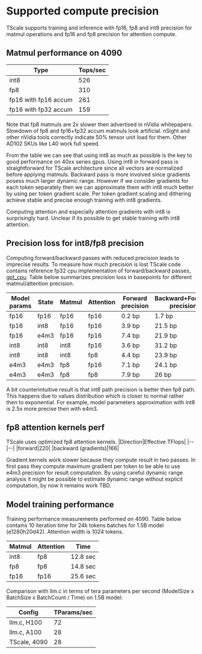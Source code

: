 # Supported compute precision

TScale supports training and inference with fp16, fp8 and int8 precision for matmul operations and fp16 and fp8 precision for attention compute.

## Matmul performance on 4090

| Type | Tops/sec|
|------|---------|
|int8  |526      |
|fp8   |310      |
|fp16 with fp16 accum|261|
|fp16 with fp32 accum|159|

Note that fp8 matmuls are 2x slower then advertised in nVidia whitepapers. Slowdown of fp8 and fp16+fp32 accum matmuls look artificial. nSight and other nVidia tools correctly indicate 50% tensor unit load for them. Other AD102 SKUs like L40 work full speed.

From the table we can see that using int8 as much as possible is the key to good performance on 40xx series gpus. Using int8 in forward pass is straightforward for TScale architecture since all vectors are normalized before applying matmuls. Backward pass is more involved since gradients posess much larger dynamic range. However if we consider gradients for each token separately then we can approximate them with int8 much better by using per token gradient scale. Per token gradient scaling and dithering achieve stable and precise enough training with int8 gradients.

Computing attention and especially attention gradients with int8 is surprisingly hard. Unclear if its possible to get stable training with int8 attention.

## Precision loss for int8/fp8 precision

Computing forward/backward passes with reduced precision leads to imprecise results. To measure how much precision is lost TScale code contains reference fp32 cpu implementation of forward/backward passes, [gpt_cpu](../code/gpt/gpt_cpu.cpp). Table below summarizes precision loss in basepoints for different matmul/attention precision.

|Model params|State|Matmul|Attention|Forward precision|Backward+Forward precision|
|-----------------|------|---------|-----------|----------------------|-------|
|fp16|fp16|fp16|fp16|0.2 bp| 1.7 bp|
|fp16|int8|fp16|fp16|3.9 bp| 21.5 bp|
|fp16|e4m3|fp16|fp16|7.4 bp| 21.9 bp|
|int8|int8|int8|fp16|3.6 bp| 31.2 bp|
|int8|int8|int8|fp8|4.4 bp| 23.9 bp|
|e4m3|e4m3|fp8|fp16|7.1 bp|24.1 bp|
|e4m3|e4m3|fp8|fp8|7.9 bp|26 bp|

A bit counterintuitive result is that int8 path precision is better then fp8 path. This happens due to values distribution which is closer to normal rather then to exponential. For example, model parameters approximation with int8 is 2.5x more precise then with e4m3. 

## fp8 attention kernels perf

TScale uses optimized fp8 attention kernels.
|Direction|Effective TFlops|
|--|--|
|forward|220|
|backward (gradients)|166|

Gradient kernels work slower because they compute result in two passes. In first pass they compute maximum gradient per token to be able to use e4m3 precision for result computation. By using careful dynamic range analysis it might be possible to estimate dynamic range without explicit computation, by now it remains work TBD.

## Model training performance

Training performance measurements performed on 4090. Table below contains 10 iteration time for 24k tokens batches for 1.5B model (e1280h20d42). Attention width is 1024 tokens.

| Matmul|Attention|Time|
|-------|---------|-----------------------------|
|int8   |fp8      | 12.8 sec                    |
|fp8    |fp8      | 14.8 sec                    |
|fp16   |fp16     | 25.6 sec                    |

Comparison with llm.c in terms of tera parameters per second (ModelSize x BatchSize x BatchCount / Time) on 1.5B model:

|Config|TParams/sec|
|--|--|
|llm.c, H100|72|
|llm.c, A100|28|
|TScale, 4090|28|
